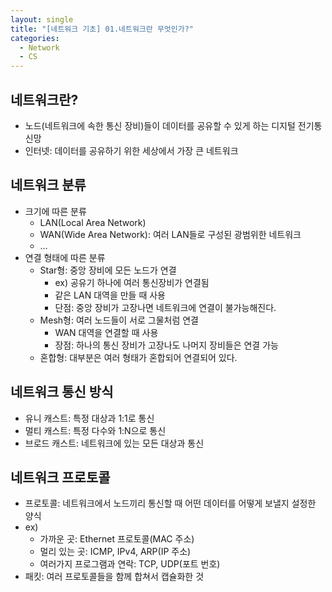 ```yaml
---
layout: single
title: "[네트워크 기초] 01.네트워크란 무엇인가?"
categories: 
  - Network
  - CS
---
```


## 네트워크란?

- 노드(네트워크에 속한 통신 장비)들이 데이터를 공유할 수 있게 하는 디지털 전기통신망
- 인터넷: 데이터를 공유하기 위한 세상에서 가장 큰 네트워크

## 네트워크 분류

- 크기에 따른 분류
    - LAN(Local Area Network)
    - WAN(Wide Area Network): 여러 LAN들로 구성된 광범위한 네트워크
    - …
- 연결 형태에 따른 분류
    - Star형: 중앙 장비에 모든 노드가 연결
        - ex) 공유기 하나에 여러 통신장비가 연결됨
        - 같은 LAN 대역을 만들 때 사용
        - 단점: 중앙 장비가 고장나면 네트워크에 연결이 불가능해진다.
    - Mesh형: 여러 노드들이 서로 그물처럼 연결
        - WAN 대역을 연결할 때 사용
        - 장점: 하나의 통신 장비가 고장나도 나머지 장비들은 연결 가능
    - 혼합형: 대부분은 여러 형태가 혼합되어 연결되어 있다.

## 네트워크 통신 방식

- 유니 캐스트: 특정 대상과 1:1로 통신
- 멀티 캐스트: 특정 다수와 1:N으로 통신
- 브로드 캐스트: 네트워크에 있는 모든 대상과 통신
    
    

## 네트워크 프로토콜

- 프로토콜: 네트워크에서 노드끼리 통신할 때 어떤 데이터를 어떻게 보낼지 설정한 양식
- ex)
    - 가까운 곳: Ethernet 프로토콜(MAC 주소)
    - 멀리 있는 곳: ICMP, IPv4, ARP(IP 주소)
    - 여러가지 프로그램과 연락: TCP, UDP(포트 번호)
- 패킷: 여러 프로토콜들을 함께 합쳐서 캡슐화한 것

